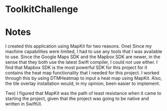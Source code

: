 # ToolkitChallenge


# Notes
I created this application using MapKit for two reasons. One) Since my machine capabilities were limited, I had to use any tools that I was available to use. Since the Google Maps SDK and the Mapbox SDK are newer, in the sense that they both use the latest Swift compiler, I could not use either. I find that Mapbox SDK is the most powerful SDK for this project for it contains the heat map functionality that I needed for this project. I worked through this by using DTMHeatmap to input a heat map using MapKit. Also, the tile overlay installation would, in my opinion, been easier to implement.

Two) I figured that MapKit was the path of least resistance when it came to starting the project, given that the project was going to be native and written in SwiftUI. 